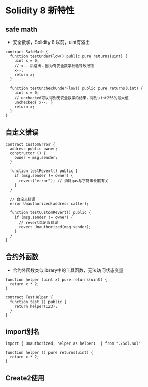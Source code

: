 # Solidity 8 新特性

## safe math 
- 安全数学，Solidity 8 以前，uint有溢出
```sol
contract SafeMath {
  function testUnderFlow() public pure returns(uint) {
    uint x = 0;
    // x-- 后溢出，因为有安全数学校验导致报错
    x--;
    return x;
  }

  function testUncheckUnderFlow() public pure returns(uint) {
    uint x = 0;
    // unchecked可以得到无安全数学的结果，得到uint256的最大值 
    unchecked{ x--; } 
    return x;
  }
}
```

## 自定义错误
```sol
contract CustomError {
  address public owner;
  constructor () {
    owner = msg.sender;
  }

  function testRevert() public {
    if (msg.sender != owner) {
      revert("error"); // 消耗gas与字符串长度有关
    }
  }

  // 自定义错误
  error Unauthorized(address caller);

  function testCustomRevert() public {
    if (msg.sender != owner) {
      // revert自定义错误
      revert Unauthorized(msg.sender);
    }
  }
}
```

## 合约外函数
- 合约外函数类似library中的工具函数，无法访问状态变量
```sol
function helper (uint x) pure returns(uint) {
  return x * 2;
}

contract TestHelper {
  function test () public {
    return helper(123);
  }
}
```

## import别名
```sol
import { Unauthorized, helper as helper1  } from "./Sol.sol"

function helper () pure returns(uint) {
  return x * 2;
}
```

## Create2使用
